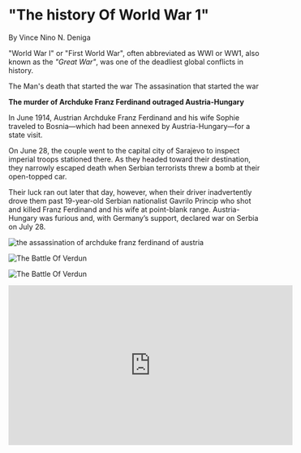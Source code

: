 # **"The history Of World War 1"**
By Vince Nino N. Deniga

"World War I" or "First World War", often abbreviated as WWI or WW1, also known as the *"Great War"*, was one of the deadliest global conflicts in history.

The Man's death that started the war
The assasination that started the war

**The murder of Archduke Franz Ferdinand outraged Austria-Hungary**

In June 1914, Austrian Archduke Franz Ferdinand and his wife Sophie traveled to Bosnia—which had been annexed by Austria-Hungary—for a state visit.

On June 28, the couple went to the capital city of Sarajevo to inspect imperial troops stationed there. As they headed toward their destination, they narrowly escaped death when Serbian terrorists threw a bomb at their open-topped car.

Their luck ran out later that day, however, when their driver inadvertently drove them past 19-year-old Serbian nationalist Gavrilo Princip who shot and killed Franz Ferdinand and his wife at point-blank range. Austria-Hungary was furious and, with Germany’s support, declared war on Serbia on July 28.
 
 ![the assassination of archduke franz ferdinand of austria](https://www.history.com/.image/ar_16:9%2Cc_fill%2Ccs_srgb%2Cfl_progressive%2Cg_faces:center%2Cq_auto:good%2Cw_768/MTU3OTIzNjYwOTQzMjcxODg2/the-assassination-of-archduke-franz-ferdinand-100-years-agos-featured-photo.jpg)
 
 ![The Battle Of Verdun](https://upload.wikimedia.org/wikipedia/commons/5/5d/Battle_of_Verdun_map.png)
 
![The Battle Of Verdun](https://cdn.britannica.com/36/188636-050-5F9A5DFC/soldiers-French-front-line-Battle-of-Verdun-1916.jpg)


<iframe width="560" height="315" src="https://www.youtube.com/embed/kifIfSsGboY" title="YouTube video player" frameborder="0" allow="accelerometer; autoplay; clipboard-write; encrypted-media; gyroscope; picture-in-picture; web-share" allowfullscreen></iframe>
